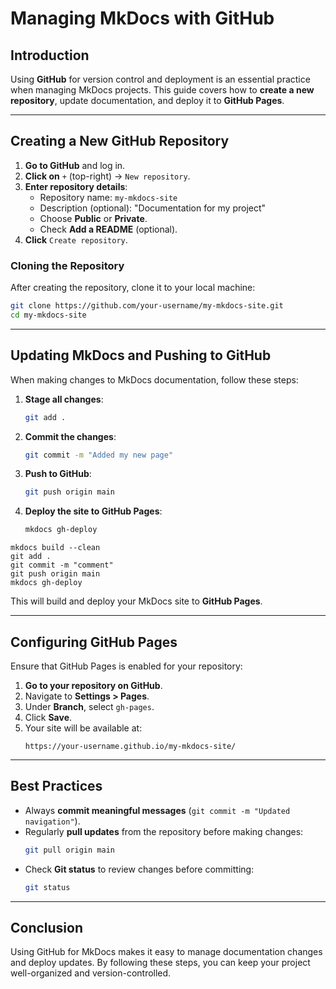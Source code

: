 # Managing MkDocs with GitHub

## Introduction
Using **GitHub** for version control and deployment is an essential practice when managing MkDocs projects. This guide covers how to **create a new repository**, update documentation, and deploy it to **GitHub Pages**.

---

##  Creating a New GitHub Repository

1. **Go to GitHub** and log in.
2. **Click on** `+` (top-right) → `New repository`.
3. **Enter repository details**:
   - Repository name: `my-mkdocs-site`
   - Description (optional): "Documentation for my project"
   - Choose **Public** or **Private**.
   - Check **Add a README** (optional).
4. **Click** `Create repository`.

### Cloning the Repository
After creating the repository, clone it to your local machine:

```bash
git clone https://github.com/your-username/my-mkdocs-site.git
cd my-mkdocs-site
```

---

##  Updating MkDocs and Pushing to GitHub
When making changes to MkDocs documentation, follow these steps:

1. **Stage all changes**:
   ```bash
   git add .
   ```
2. **Commit the changes**:
   ```bash
   git commit -m "Added my new page"
   ```
3. **Push to GitHub**:
   ```bash
   git push origin main
   ```
4. **Deploy the site to GitHub Pages**:
   ```bash
   mkdocs gh-deploy
   ```

``` 
mkdocs build --clean
git add .
git commit -m "comment"
git push origin main
mkdocs gh-deploy
```
This will build and deploy your MkDocs site to **GitHub Pages**.

---

##  Configuring GitHub Pages
Ensure that GitHub Pages is enabled for your repository:

1. **Go to your repository on GitHub**.
2. Navigate to **Settings > Pages**.
3. Under **Branch**, select `gh-pages`.
4. Click **Save**.
5. Your site will be available at:
   ```
   https://your-username.github.io/my-mkdocs-site/
   ```

---

##  Best Practices
- Always **commit meaningful messages** (`git commit -m "Updated navigation"`).
- Regularly **pull updates** from the repository before making changes:
  ```bash
  git pull origin main
  ```
- Check **Git status** to review changes before committing:
  ```bash
  git status
  ```

---

## Conclusion
Using GitHub for MkDocs makes it easy to manage documentation changes and deploy updates. By following these steps, you can keep your project well-organized and version-controlled.

